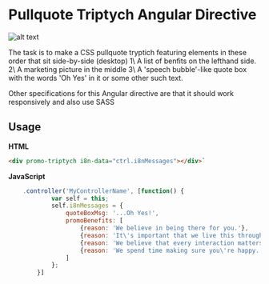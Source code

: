 # Pullquote Triptych Angular Directive
![alt text](http://www.currahee.co.uk/media/i/ng-pullquote-triptych1.jpg "Desktop Triptych Directive")

The task is to make a CSS pullquote tryptich featuring elements in these order that sit side-by-side (desktop)
1\ A list of benfits on the lefthand side.
2\ A marketing picture in the middle
3\ A 'speech bubble'-like quote box with the words 'Oh Yes' in it or some other such text.

Other specifications for this Angular directive are that it should work responsively and also use SASS

## Usage 
**HTML**
```html
<div promo-triptych i8n-data="ctrl.i8nMessages"></div>`
```
**JavaScript**
```javascript
    .controller('MyControllerName', [function() {
            var self = this;
            self.i8nMessages = {
                quoteBoxMsg: '...Oh Yes!',
                promoBenefits: [
                    {reason: 'We believe in being there for you.'},
                    {reason: 'It\'s important that we live this through our policies.'},
                    {reason: 'We believe that every interaction matters.'},
                    {reason: 'We spend time making sure you\'re happy. Oh Yes!'}
                ]
            };
        }]
```
